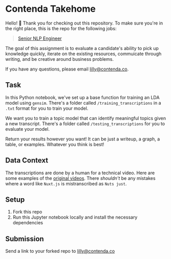 # Contenda Takehome
Hello! 👋 Thank you for checking out this repository. To make sure you're in the right place, this is the repo for the following jobs:

> [Senior NLP Engineer](https://jobs.wrk.xyz/contenda/25040)


The goal of this assignment is to evaluate a candidate's ability to pick up knowledge quickly, iterate on the existing resources, commuicate through writing, and be creative around business problems. 

If you have any questions, please email lilly@contenda.co.

## Task
In this Python notebook, we've set up a base function for training an LDA model using `gensim`. There's a folder called `/training_transcriptions` in a `.txt` format for you to train your model.

We want you to train a topic model that can identify meaningful topics given a new transcript. There's a folder called `/testing_transcriptions` for you to evaluate your model. 

Return your results however you want! It can be just a writeup, a graph, a table, or examples. Whatever you think is best! 

## Data Context
The transcriptions are done by a human for a technical video. Here are some examples of the [original videos](https://www.learnwithjason.dev/episodes). There *shouldn't* be any mistakes where a word like `Nuxt.js` is mistranscribed as `Nuts just`. 

## Setup
1. Fork this repo
2. Run this Jupyter notebook locally and install the necessary dependencies

## Submission
Send a link to your forked repo to lilly@contenda.co

